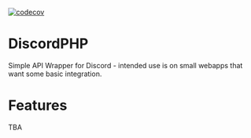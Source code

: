 [![codecov](https://codecov.io/gh/tommitchelmore/DiscordPHP/branch/master/graph/badge.svg)](https://codecov.io/gh/tommitchelmore/DiscordPHP)

# DiscordPHP

Simple API Wrapper for Discord - intended use is on small webapps that want some basic integration.

# Features

TBA
